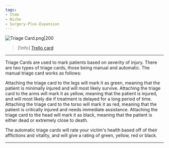 ```yaml
---
tags:
- Item
- Niche
- Surgery-Plus-Expansion
---
```


![Triage Card.png\|200](/Surgery%20Plus%20Expansion/Triage%20Card%20-%20Attachments/6718845db30472d958dd7ddb.png)

> [!info] [Trello card](https://trello.com/c/wKaI81zg/155-triage-card)

---

Triage Cards are used to mark patients based on severity of injury. There are two types of triage cards, those being manual and automatic. The manual triage card works as follows:

Attaching the triage card to the legs will mark it as green, meaning that the patient is minimally injured and will most likely survive.
Attaching the triage card to the arms will mark it as yellow, meaning that the patient is injured, and will most likely die if treatment is delayed for a long period of time.
Attaching the triage card to the torso will mark it as red, meaning that the patient is critically injured and needs immediate assistance.
Attaching the triage card to the head will mark it as black, meaning that the patient is either dead or extremely close to death.

The automatic triage cards will rate your victim's health based off of their afflictions and vitality, and will give a rating of green, yellow, red or black.

---

